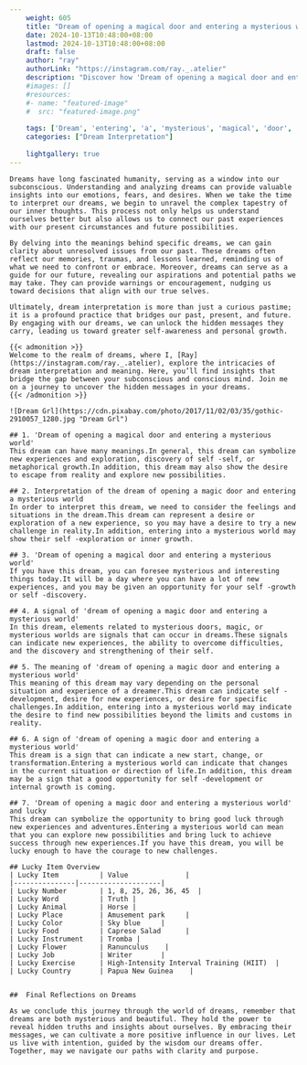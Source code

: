 ```yaml
---
    weight: 605
    title: "Dream of opening a magical door and entering a mysterious world"  # Assuming 'title' column exists
    date: 2024-10-13T10:48:00+08:00
    lastmod: 2024-10-13T10:48:00+08:00
    draft: false
    author: "ray"
    authorLink: "https://instagram.com/ray._.atelier"
    description: "Discover how 'Dream of opening a magical door and entering a mysterious world' can interpret your future and uncover its significant meanings in your life."
    #images: []
    #resources:
    #- name: "featured-image"
    #  src: "featured-image.png"
    
    tags: ['Dream', 'entering', 'a', 'mysterious', 'magical', 'door', 'and', 'world', 'opening', 'of']
    categories: ["Dream Interpretation"]
    
    lightgallery: true
---
```

    
    Dreams have long fascinated humanity, serving as a window into our subconscious. Understanding and analyzing dreams can provide valuable insights into our emotions, fears, and desires. When we take the time to interpret our dreams, we begin to unravel the complex tapestry of our inner thoughts. This process not only helps us understand ourselves better but also allows us to connect our past experiences with our present circumstances and future possibilities.
    
    By delving into the meanings behind specific dreams, we can gain clarity about unresolved issues from our past. These dreams often reflect our memories, traumas, and lessons learned, reminding us of what we need to confront or embrace. Moreover, dreams can serve as a guide for our future, revealing our aspirations and potential paths we may take. They can provide warnings or encouragement, nudging us toward decisions that align with our true selves.
    
    Ultimately, dream interpretation is more than just a curious pastime; it is a profound practice that bridges our past, present, and future. By engaging with our dreams, we can unlock the hidden messages they carry, leading us toward greater self-awareness and personal growth.
    
    {{< admonition >}}
    Welcome to the realm of dreams, where I, [Ray](https://instagram.com/ray._.atelier), explore the intricacies of dream interpretation and meaning. Here, you’ll find insights that bridge the gap between your subconscious and conscious mind. Join me on a journey to uncover the hidden messages in your dreams.
    {{< /admonition >}}
    
    ![Dream Grl](https://cdn.pixabay.com/photo/2017/11/02/03/35/gothic-2910057_1280.jpg "Dream Grl")
    
    ## 1. 'Dream of opening a magical door and entering a mysterious world'
    This dream can have many meanings.In general, this dream can symbolize new experiences and exploration, discovery of self -self, or metaphorical growth.In addition, this dream may also show the desire to escape from reality and explore new possibilities.
    
    ## 2. Interpretation of the dream of opening a magic door and entering a mysterious world
    In order to interpret this dream, we need to consider the feelings and situations in the dream.This dream can represent a desire or exploration of a new experience, so you may have a desire to try a new challenge in reality.In addition, entering into a mysterious world may show their self -exploration or inner growth.
    
    ## 3. 'Dream of opening a magical door and entering a mysterious world'
    If you have this dream, you can foresee mysterious and interesting things today.It will be a day where you can have a lot of new experiences, and you may be given an opportunity for your self -growth or self -discovery.
    
    ## 4. A signal of 'dream of opening a magic door and entering a mysterious world'
    In this dream, elements related to mysterious doors, magic, or mysterious worlds are signals that can occur in dreams.These signals can indicate new experiences, the ability to overcome difficulties, and the discovery and strengthening of their self.
    
    ## 5. The meaning of 'dream of opening a magic door and entering a mysterious world'
    This meaning of this dream may vary depending on the personal situation and experience of a dreamer.This dream can indicate self -development, desire for new experiences, or desire for specific challenges.In addition, entering into a mysterious world may indicate the desire to find new possibilities beyond the limits and customs in reality.
    
    ## 6. A sign of 'dream of opening a magic door and entering a mysterious world'
    This dream is a sign that can indicate a new start, change, or transformation.Entering a mysterious world can indicate that changes in the current situation or direction of life.In addition, this dream may be a sign that a good opportunity for self -development or internal growth is coming.
    
    ## 7. 'Dream of opening a magic door and entering a mysterious world' and lucky
    This dream can symbolize the opportunity to bring good luck through new experiences and adventures.Entering a mysterious world can mean that you can explore new possibilities and bring luck to achieve success through new experiences.If you have this dream, you will be lucky enough to have the courage to new challenges.
    
    ## Lucky Item Overview
    | Lucky Item          | Value              |
    |---------------|--------------------|
    | Lucky Number        | 1, 8, 25, 26, 36, 45  |
    | Lucky Word          | Truth |
    | Lucky Animal        | Horse |
    | Lucky Place         | Amusement park     |
    | Lucky Color         | Sky blue     |
    | Lucky Food          | Caprese Salad      |
    | Lucky Instrument    | Tromba |
    | Lucky Flower        | Ranunculus    |
    | Lucky Job           | Writer       |
    | Lucky Exercise      | High-Intensity Interval Training (HIIT)  |
    | Lucky Country       | Papua New Guinea    |
    
    
    ##  Final Reflections on Dreams
    
    As we conclude this journey through the world of dreams, remember that dreams are both mysterious and beautiful. They hold the power to reveal hidden truths and insights about ourselves. By embracing their messages, we can cultivate a more positive influence in our lives. Let us live with intention, guided by the wisdom our dreams offer. Together, may we navigate our paths with clarity and purpose.
    